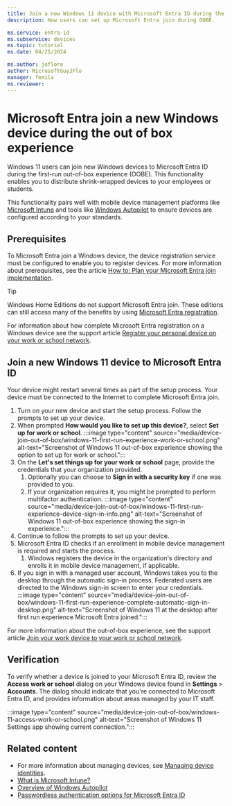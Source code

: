 ```yaml
---
title: Join a new Windows 11 device with Microsoft Entra ID during the out of box experience
description: How users can set up Microsoft Entra join during OOBE.

ms.service: entra-id
ms.subservice: devices
ms.topic: tutorial
ms.date: 04/25/2024

ms.author: joflore
author: MicrosoftGuyJFlo
manager: femila
ms.reviewer: 
---
```

# Microsoft Entra join a new Windows device during the out of box experience

Windows 11 users can join new Windows devices to Microsoft Entra ID during the first-run out-of-box experience (OOBE). This functionality enables you to distribute shrink-wrapped devices to your employees or students.

This functionality pairs well with mobile device management platforms like [Microsoft Intune](/mem/intune/fundamentals/what-is-intune) and tools like [Windows Autopilot](/mem/autopilot/windows-autopilot) to ensure devices are configured according to your standards.

## Prerequisites

To Microsoft Entra join a Windows device, the device registration service must be configured to enable you to register devices. For more information about prerequisites, see the article [How to: Plan your Microsoft Entra join implementation](device-join-plan.md).

> [!TIP]
> Windows Home Editions do not support Microsoft Entra join. These editions can still access many of the benefits by using [Microsoft Entra registration](concept-device-registration.md).
>
> For information about how complete Microsoft Entra registration on a Windows device see the support article [Register your personal device on your work or school network](https://support.microsoft.com/account-billing/register-your-personal-device-on-your-work-or-school-network-8803dd61-a613-45e3-ae6c-bd1ab25bf8a8).

<a name='join-a-new-windows-11-device-to-azure-ad'></a>

## Join a new Windows 11 device to Microsoft Entra ID

Your device might restart several times as part of the setup process. Your device must be connected to the Internet to complete Microsoft Entra join.

1. Turn on your new device and start the setup process. Follow the prompts to set up your device.
1. When prompted **How would you like to set up this device?**, select **Set up for work or school**.
   :::image type="content" source="media/device-join-out-of-box/windows-11-first-run-experience-work-or-school.png" alt-text="Screenshot of Windows 11 out-of-box experience showing the option to set up for work or school.":::
1. On the **Let's set things up for your work or school** page, provide the credentials that your organization provided.
   1. Optionally you can choose to **Sign in with a security key** if one was provided to you.
   1. If your organization requires it, you might be prompted to perform multifactor authentication.
   :::image type="content" source="media/device-join-out-of-box/windows-11-first-run-experience-device-sign-in-info.png" alt-text="Screenshot of Windows 11 out-of-box experience showing the sign-in experience.":::
1. Continue to follow the prompts to set up your device.
1. Microsoft Entra ID checks if an enrollment in mobile device management is required and starts the process.
   1. Windows registers the device in the organization's directory and enrolls it in mobile device management, if applicable.
1. If you sign in with a managed user account, Windows takes you to the desktop through the automatic sign-in process. Federated users are directed to the Windows sign-in screen to enter your credentials.
   :::image type="content" source="media/device-join-out-of-box/windows-11-first-run-experience-complete-automatic-sign-in-desktop.png" alt-text="Screenshot of Windows 11 at the desktop after first run experience Microsoft Entra joined.":::

For more information about the out-of-box experience, see the support article [Join your work device to your work or school network](https://support.microsoft.com/account-billing/join-your-work-device-to-your-work-or-school-network-ef4d6adb-5095-4e51-829e-5457430f3973).

## Verification

To verify whether a device is joined to your Microsoft Entra ID, review the **Access work or school** dialog on your Windows device found in **Settings** > **Accounts**. The dialog should indicate that you're connected to Microsoft Entra ID, and provides information about areas managed by your IT staff.

:::image type="content" source="media/device-join-out-of-box/windows-11-access-work-or-school.png" alt-text="Screenshot of Windows 11 Settings app showing current connection.":::

## Related content

- For more information about managing devices, see [Managing device identities](manage-device-identities.md).
- [What is Microsoft Intune?](/mem/intune/fundamentals/what-is-intune)
- [Overview of Windows Autopilot](/autopilot/windows-autopilot)
- [Passwordless authentication options for Microsoft Entra ID](~/identity/authentication/concept-authentication-passwordless.md)
